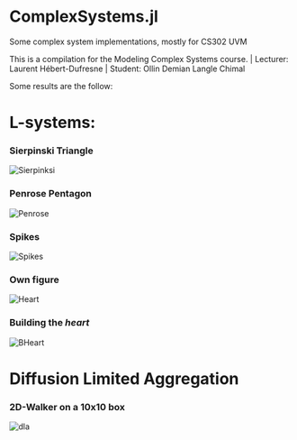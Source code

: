 # ComplexSystems.jl
Some  complex system implementations, mostly for CS302 UVM

This is a compilation for the Modeling Complex Systems course.
| Lecturer: Laurent Hébert-Dufresne
| Student: Ollin Demian Langle Chimal

Some results are the follow:

# L-systems:

### Sierpinski Triangle
![Sierpinksi](http://olangle.w3.uvm.edu/random/lsystem.gif)

### Penrose Pentagon
![Penrose](http://olangle.w3.uvm.edu/random/penrose.gif)

### Spikes
![Spikes](http://olangle.w3.uvm.edu/random/spikes.gif)

### Own figure
![Heart](http://olangle.w3.uvm.edu/random/lsystem.gif)

### Building the *heart*
![BHeart](http://olangle.w3.uvm.edu/random/fast_build.gif)

# Diffusion Limited Aggregation

### 2D-Walker on a 10x10 box
![dla](http://olangle.w3.uvm.edu/random/initial.png)
